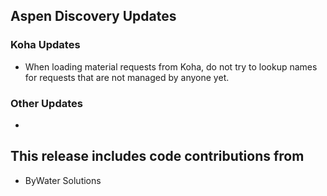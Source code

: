 ## Aspen Discovery Updates
### Koha Updates
- When loading material requests from Koha, do not try to lookup names for requests that are not managed by anyone yet. 

### Other Updates
-

## This release includes code contributions from
- ByWater Solutions
